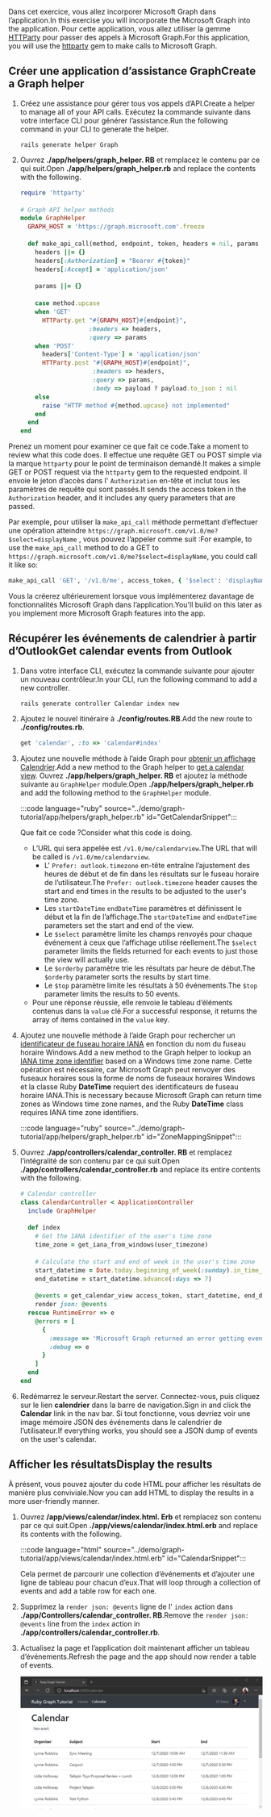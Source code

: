 <!-- markdownlint-disable MD002 MD041 -->

<span data-ttu-id="9be5c-101">Dans cet exercice, vous allez incorporer Microsoft Graph dans l’application.</span><span class="sxs-lookup"><span data-stu-id="9be5c-101">In this exercise you will incorporate the Microsoft Graph into the application.</span></span> <span data-ttu-id="9be5c-102">Pour cette application, vous allez utiliser la gemme [HTTParty](https://github.com/jnunemaker/httparty) pour passer des appels à Microsoft Graph.</span><span class="sxs-lookup"><span data-stu-id="9be5c-102">For this application, you will use the [httparty](https://github.com/jnunemaker/httparty) gem to make calls to Microsoft Graph.</span></span>

## <a name="create-a-graph-helper"></a><span data-ttu-id="9be5c-103">Créer une application d’assistance Graph</span><span class="sxs-lookup"><span data-stu-id="9be5c-103">Create a Graph helper</span></span>

1. <span data-ttu-id="9be5c-104">Créez une assistance pour gérer tous vos appels d’API.</span><span class="sxs-lookup"><span data-stu-id="9be5c-104">Create a helper to manage all of your API calls.</span></span> <span data-ttu-id="9be5c-105">Exécutez la commande suivante dans votre interface CLI pour générer l’assistance.</span><span class="sxs-lookup"><span data-stu-id="9be5c-105">Run the following command in your CLI to generate the helper.</span></span>

    ```Shell
    rails generate helper Graph
    ```

1. <span data-ttu-id="9be5c-106">Ouvrez **./app/helpers/graph_helper. RB** et remplacez le contenu par ce qui suit.</span><span class="sxs-lookup"><span data-stu-id="9be5c-106">Open **./app/helpers/graph_helper.rb** and replace the contents with the following.</span></span>

    ```ruby
    require 'httparty'

    # Graph API helper methods
    module GraphHelper
      GRAPH_HOST = 'https://graph.microsoft.com'.freeze

      def make_api_call(method, endpoint, token, headers = nil, params = nil, payload = nil)
        headers ||= {}
        headers[:Authorization] = "Bearer #{token}"
        headers[:Accept] = 'application/json'

        params ||= {}

        case method.upcase
        when 'GET'
          HTTParty.get "#{GRAPH_HOST}#{endpoint}",
                       :headers => headers,
                       :query => params
        when 'POST'
          headers['Content-Type'] = 'application/json'
          HTTParty.post "#{GRAPH_HOST}#{endpoint}",
                        :headers => headers,
                        :query => params,
                        :body => payload ? payload.to_json : nil
        else
          raise "HTTP method #{method.upcase} not implemented"
        end
      end
    end
    ```

<span data-ttu-id="9be5c-107">Prenez un moment pour examiner ce que fait ce code.</span><span class="sxs-lookup"><span data-stu-id="9be5c-107">Take a moment to review what this code does.</span></span> <span data-ttu-id="9be5c-108">Il effectue une requête GET ou POST simple via la marque `httparty` pour le point de terminaison demandé.</span><span class="sxs-lookup"><span data-stu-id="9be5c-108">It makes a simple GET or POST request via the `httparty` gem to the requested endpoint.</span></span> <span data-ttu-id="9be5c-109">Il envoie le jeton d’accès dans l' `Authorization` en-tête et inclut tous les paramètres de requête qui sont passés.</span><span class="sxs-lookup"><span data-stu-id="9be5c-109">It sends the access token in the `Authorization` header, and it includes any query parameters that are passed.</span></span>

<span data-ttu-id="9be5c-110">Par exemple, pour utiliser la `make_api_call` méthode permettant d’effectuer une opération atteindre `https://graph.microsoft.com/v1.0/me?$select=displayName` , vous pouvez l’appeler comme suit :</span><span class="sxs-lookup"><span data-stu-id="9be5c-110">For example, to use the `make_api_call` method to do a GET to `https://graph.microsoft.com/v1.0/me?$select=displayName`, you could call it like so:</span></span>

```ruby
make_api_call 'GET', '/v1.0/me', access_token, { '$select': 'displayName' }
```

<span data-ttu-id="9be5c-111">Vous la créerez ultérieurement lorsque vous implémenterez davantage de fonctionnalités Microsoft Graph dans l’application.</span><span class="sxs-lookup"><span data-stu-id="9be5c-111">You'll build on this later as you implement more Microsoft Graph features into the app.</span></span>

## <a name="get-calendar-events-from-outlook"></a><span data-ttu-id="9be5c-112">Récupérer les événements de calendrier à partir d’Outlook</span><span class="sxs-lookup"><span data-stu-id="9be5c-112">Get calendar events from Outlook</span></span>

1. <span data-ttu-id="9be5c-113">Dans votre interface CLI, exécutez la commande suivante pour ajouter un nouveau contrôleur.</span><span class="sxs-lookup"><span data-stu-id="9be5c-113">In your CLI, run the following command to add a new controller.</span></span>

    ```Shell
    rails generate controller Calendar index new
    ```

1. <span data-ttu-id="9be5c-114">Ajoutez le nouvel itinéraire à **./config/routes.RB**.</span><span class="sxs-lookup"><span data-stu-id="9be5c-114">Add the new route to **./config/routes.rb**.</span></span>

    ```ruby
    get 'calendar', :to => 'calendar#index'
    ```

1. <span data-ttu-id="9be5c-115">Ajoutez une nouvelle méthode à l’aide Graph pour [obtenir un affichage Calendrier](https://docs.microsoft.com/graph/api/calendar-list-calendarview?view=graph-rest-1.0).</span><span class="sxs-lookup"><span data-stu-id="9be5c-115">Add a new method to the Graph helper to [get a calendar view](https://docs.microsoft.com/graph/api/calendar-list-calendarview?view=graph-rest-1.0).</span></span> <span data-ttu-id="9be5c-116">Ouvrez **./app/helpers/graph_helper. RB** et ajoutez la méthode suivante au `GraphHelper` module.</span><span class="sxs-lookup"><span data-stu-id="9be5c-116">Open **./app/helpers/graph_helper.rb** and add the following method to the `GraphHelper` module.</span></span>

    :::code language="ruby" source="../demo/graph-tutorial/app/helpers/graph_helper.rb" id="GetCalendarSnippet":::

    <span data-ttu-id="9be5c-117">Que fait ce code ?</span><span class="sxs-lookup"><span data-stu-id="9be5c-117">Consider what this code is doing.</span></span>

    - <span data-ttu-id="9be5c-118">L’URL qui sera appelée est `/v1.0/me/calendarview`.</span><span class="sxs-lookup"><span data-stu-id="9be5c-118">The URL that will be called is `/v1.0/me/calendarview`.</span></span>
        - <span data-ttu-id="9be5c-119">L' `Prefer: outlook.timezone` en-tête entraîne l’ajustement des heures de début et de fin dans les résultats sur le fuseau horaire de l’utilisateur.</span><span class="sxs-lookup"><span data-stu-id="9be5c-119">The `Prefer: outlook.timezone` header causes the start and end times in the results to be adjusted to the user's time zone.</span></span>
        - <span data-ttu-id="9be5c-120">Les `startDateTime` `endDateTime` paramètres et définissent le début et la fin de l’affichage.</span><span class="sxs-lookup"><span data-stu-id="9be5c-120">The `startDateTime` and `endDateTime` parameters set the start and end of the view.</span></span>
        - <span data-ttu-id="9be5c-121">Le `$select` paramètre limite les champs renvoyés pour chaque événement à ceux que l’affichage utilise réellement.</span><span class="sxs-lookup"><span data-stu-id="9be5c-121">The `$select` parameter limits the fields returned for each events to just those the view will actually use.</span></span>
        - <span data-ttu-id="9be5c-122">Le `$orderby` paramètre trie les résultats par heure de début.</span><span class="sxs-lookup"><span data-stu-id="9be5c-122">The `$orderby` parameter sorts the results by start time.</span></span>
        - <span data-ttu-id="9be5c-123">Le `$top` paramètre limite les résultats à 50 événements.</span><span class="sxs-lookup"><span data-stu-id="9be5c-123">The `$top` parameter limits the results to 50 events.</span></span>
    - <span data-ttu-id="9be5c-124">Pour une réponse réussie, elle renvoie le tableau d’éléments contenus dans la `value` clé.</span><span class="sxs-lookup"><span data-stu-id="9be5c-124">For a successful response, it returns the array of items contained in the `value` key.</span></span>

1. <span data-ttu-id="9be5c-125">Ajoutez une nouvelle méthode à l’aide Graph pour rechercher un [identificateur de fuseau horaire IANA](https://www.iana.org/time-zones) en fonction du nom du fuseau horaire Windows.</span><span class="sxs-lookup"><span data-stu-id="9be5c-125">Add a new method to the Graph helper to lookup an [IANA time zone identifier](https://www.iana.org/time-zones) based on a Windows time zone name.</span></span> <span data-ttu-id="9be5c-126">Cette opération est nécessaire, car Microsoft Graph peut renvoyer des fuseaux horaires sous la forme de noms de fuseaux horaires Windows et la classe Ruby **DateTime** requiert des identificateurs de fuseau horaire IANA.</span><span class="sxs-lookup"><span data-stu-id="9be5c-126">This is necessary because Microsoft Graph can return time zones as Windows time zone names, and the Ruby **DateTime** class requires IANA time zone identifiers.</span></span>

    :::code language="ruby" source="../demo/graph-tutorial/app/helpers/graph_helper.rb" id="ZoneMappingSnippet":::

1. <span data-ttu-id="9be5c-127">Ouvrez **./app/controllers/calendar_controller. RB** et remplacez l’intégralité de son contenu par ce qui suit.</span><span class="sxs-lookup"><span data-stu-id="9be5c-127">Open **./app/controllers/calendar_controller.rb** and replace its entire contents with the following.</span></span>

    ```ruby
    # Calendar controller
    class CalendarController < ApplicationController
      include GraphHelper

      def index
        # Get the IANA identifier of the user's time zone
        time_zone = get_iana_from_windows(user_timezone)

        # Calculate the start and end of week in the user's time zone
        start_datetime = Date.today.beginning_of_week(:sunday).in_time_zone(time_zone).to_time
        end_datetime = start_datetime.advance(:days => 7)

        @events = get_calendar_view access_token, start_datetime, end_datetime, user_timezone || []
        render json: @events
      rescue RuntimeError => e
        @errors = [
          {
            :message => 'Microsoft Graph returned an error getting events.',
            :debug => e
          }
        ]
      end
    end
    ```

1. <span data-ttu-id="9be5c-128">Redémarrez le serveur.</span><span class="sxs-lookup"><span data-stu-id="9be5c-128">Restart the server.</span></span> <span data-ttu-id="9be5c-129">Connectez-vous, puis cliquez sur le lien **calendrier** dans la barre de navigation.</span><span class="sxs-lookup"><span data-stu-id="9be5c-129">Sign in and click the **Calendar** link in the nav bar.</span></span> <span data-ttu-id="9be5c-130">Si tout fonctionne, vous devriez voir une image mémoire JSON des événements dans le calendrier de l’utilisateur.</span><span class="sxs-lookup"><span data-stu-id="9be5c-130">If everything works, you should see a JSON dump of events on the user's calendar.</span></span>

## <a name="display-the-results"></a><span data-ttu-id="9be5c-131">Afficher les résultats</span><span class="sxs-lookup"><span data-stu-id="9be5c-131">Display the results</span></span>

<span data-ttu-id="9be5c-132">À présent, vous pouvez ajouter du code HTML pour afficher les résultats de manière plus conviviale.</span><span class="sxs-lookup"><span data-stu-id="9be5c-132">Now you can add HTML to display the results in a more user-friendly manner.</span></span>

1. <span data-ttu-id="9be5c-133">Ouvrez **/app/views/calendar/index.html. Erb** et remplacez son contenu par ce qui suit.</span><span class="sxs-lookup"><span data-stu-id="9be5c-133">Open **./app/views/calendar/index.html.erb** and replace its contents with the following.</span></span>

    :::code language="html" source="../demo/graph-tutorial/app/views/calendar/index.html.erb" id="CalendarSnippet":::

    <span data-ttu-id="9be5c-134">Cela permet de parcourir une collection d’événements et d’ajouter une ligne de tableau pour chacun d’eux.</span><span class="sxs-lookup"><span data-stu-id="9be5c-134">That will loop through a collection of events and add a table row for each one.</span></span>

1. <span data-ttu-id="9be5c-135">Supprimez la `render json: @events` ligne de l' `index` action dans **./app/Controllers/calendar_controller. RB**.</span><span class="sxs-lookup"><span data-stu-id="9be5c-135">Remove the `render json: @events` line from the `index` action in **./app/controllers/calendar_controller.rb**.</span></span>

1. <span data-ttu-id="9be5c-136">Actualisez la page et l’application doit maintenant afficher un tableau d’événements.</span><span class="sxs-lookup"><span data-stu-id="9be5c-136">Refresh the page and the app should now render a table of events.</span></span>

    ![Capture d’écran du tableau des événements](./images/add-msgraph-01.png)
